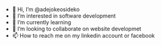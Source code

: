- 👋 Hi, I’m @adejokeosideko
- 👀 I’m interested in software development
- 🌱 I’m currently learning 
- 💞️ I’m looking to collaborate on website developmet
- 📫 How to reach me on my linkedin account or facebook

<!---
adejokeosideko/adejokeosideko is a ✨ special ✨ repository because its `README.md` (this file) appears on your GitHub profile.
You can click the Preview link to take a look at your changes.
--->
